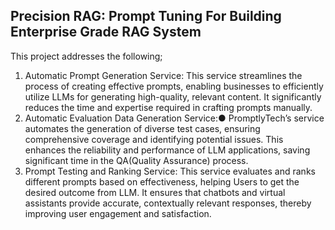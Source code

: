 ## Precision RAG: Prompt Tuning For Building Enterprise Grade RAG System
This project addresses the following;
1. Automatic Prompt Generation Service:
This service streamlines the process of creating effective prompts, enabling
businesses to efficiently utilize LLMs for generating high-quality, relevant content.
It significantly reduces the time and expertise required in crafting prompts
manually.
2. Automatic Evaluation Data Generation Service:●
PromptlyTech’s service automates the generation of diverse test cases, ensuring
comprehensive coverage and identifying potential issues. This enhances the
reliability and performance of LLM applications, saving significant time in the
QA(Quality Assurance) process.
3. Prompt Testing and Ranking Service:
This service evaluates and ranks different prompts based on
effectiveness, helping Users to get the desired outcome from LLM. It ensures that
chatbots and virtual assistants provide accurate, contextually relevant responses,
thereby improving user engagement and satisfaction.